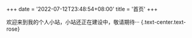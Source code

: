+++
date = '2022-07-12T23:48:54+08:00'
title = '首页'
+++


欢迎来到我的个人小站，小站还正在建设中，敬请期待···
{.text-center.text-rose}
